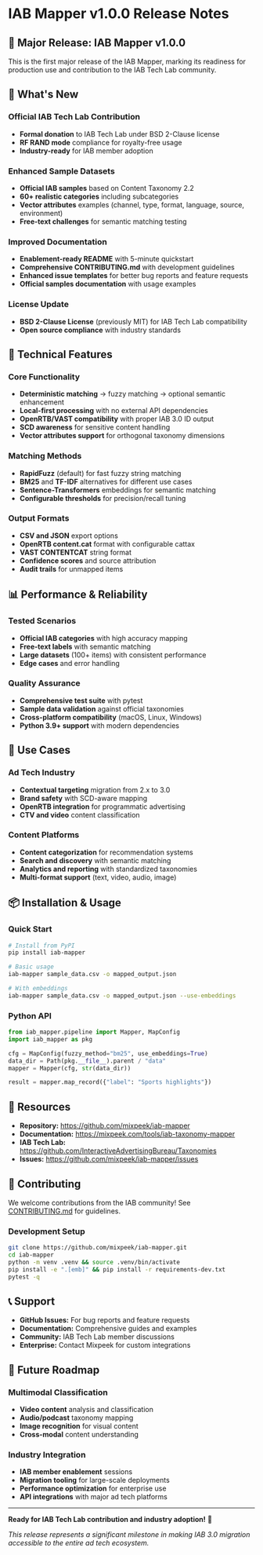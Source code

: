 # IAB Mapper v1.0.0 Release Notes

## 🎉 Major Release: IAB Mapper v1.0.0

This is the first major release of the IAB Mapper, marking its readiness for production use and contribution to the IAB Tech Lab community.

## 🚀 What's New

### Official IAB Tech Lab Contribution
- **Formal donation** to IAB Tech Lab under BSD 2-Clause license
- **RF RAND mode** compliance for royalty-free usage
- **Industry-ready** for IAB member adoption

### Enhanced Sample Datasets
- **Official IAB samples** based on Content Taxonomy 2.2
- **60+ realistic categories** including subcategories
- **Vector attributes** examples (channel, type, format, language, source, environment)
- **Free-text challenges** for semantic matching testing

### Improved Documentation
- **Enablement-ready README** with 5-minute quickstart
- **Comprehensive CONTRIBUTING.md** with development guidelines
- **Enhanced issue templates** for better bug reports and feature requests
- **Official samples documentation** with usage examples

### License Update
- **BSD 2-Clause License** (previously MIT) for IAB Tech Lab compatibility
- **Open source compliance** with industry standards

## 🔧 Technical Features

### Core Functionality
- **Deterministic matching** → fuzzy matching → optional semantic enhancement
- **Local-first processing** with no external API dependencies
- **OpenRTB/VAST compatibility** with proper IAB 3.0 ID output
- **SCD awareness** for sensitive content handling
- **Vector attributes support** for orthogonal taxonomy dimensions

### Matching Methods
- **RapidFuzz** (default) for fast fuzzy string matching
- **BM25** and **TF-IDF** alternatives for different use cases
- **Sentence-Transformers** embeddings for semantic matching
- **Configurable thresholds** for precision/recall tuning

### Output Formats
- **CSV and JSON** export options
- **OpenRTB content.cat** format with configurable cattax
- **VAST CONTENTCAT** string format
- **Confidence scores** and source attribution
- **Audit trails** for unmapped items

## 📊 Performance & Reliability

### Tested Scenarios
- **Official IAB categories** with high accuracy mapping
- **Free-text labels** with semantic matching
- **Large datasets** (100+ items) with consistent performance
- **Edge cases** and error handling

### Quality Assurance
- **Comprehensive test suite** with pytest
- **Sample data validation** against official taxonomies
- **Cross-platform compatibility** (macOS, Linux, Windows)
- **Python 3.9+ support** with modern dependencies

## 🎯 Use Cases

### Ad Tech Industry
- **Contextual targeting** migration from 2.x to 3.0
- **Brand safety** with SCD-aware mapping
- **OpenRTB integration** for programmatic advertising
- **CTV and video** content classification

### Content Platforms
- **Content categorization** for recommendation systems
- **Search and discovery** with semantic matching
- **Analytics and reporting** with standardized taxonomies
- **Multi-format support** (text, video, audio, image)

## 📦 Installation & Usage

### Quick Start
```bash
# Install from PyPI
pip install iab-mapper

# Basic usage
iab-mapper sample_data.csv -o mapped_output.json

# With embeddings
iab-mapper sample_data.csv -o mapped_output.json --use-embeddings
```

### Python API
```python
from iab_mapper.pipeline import Mapper, MapConfig
import iab_mapper as pkg

cfg = MapConfig(fuzzy_method="bm25", use_embeddings=True)
data_dir = Path(pkg.__file__).parent / "data"
mapper = Mapper(cfg, str(data_dir))

result = mapper.map_record({"label": "Sports highlights"})
```

## 🔗 Resources

- **Repository:** https://github.com/mixpeek/iab-mapper
- **Documentation:** https://mixpeek.com/tools/iab-taxonomy-mapper
- **IAB Tech Lab:** https://github.com/InteractiveAdvertisingBureau/Taxonomies
- **Issues:** https://github.com/mixpeek/iab-mapper/issues

## 🤝 Contributing

We welcome contributions from the IAB community! See [CONTRIBUTING.md](CONTRIBUTING.md) for guidelines.

### Development Setup
```bash
git clone https://github.com/mixpeek/iab-mapper.git
cd iab-mapper
python -m venv .venv && source .venv/bin/activate
pip install -e ".[emb]" && pip install -r requirements-dev.txt
pytest -q
```

## 📞 Support

- **GitHub Issues:** For bug reports and feature requests
- **Documentation:** Comprehensive guides and examples
- **Community:** IAB Tech Lab member discussions
- **Enterprise:** Contact Mixpeek for custom integrations

## 🎯 Future Roadmap

### Multimodal Classification
- **Video content** analysis and classification
- **Audio/podcast** taxonomy mapping
- **Image recognition** for visual content
- **Cross-modal** content understanding

### Industry Integration
- **IAB member enablement** sessions
- **Migration tooling** for large-scale deployments
- **Performance optimization** for enterprise use
- **API integrations** with major ad tech platforms

---

**Ready for IAB Tech Lab contribution and industry adoption!** 🚀

*This release represents a significant milestone in making IAB 3.0 migration accessible to the entire ad tech ecosystem.*
